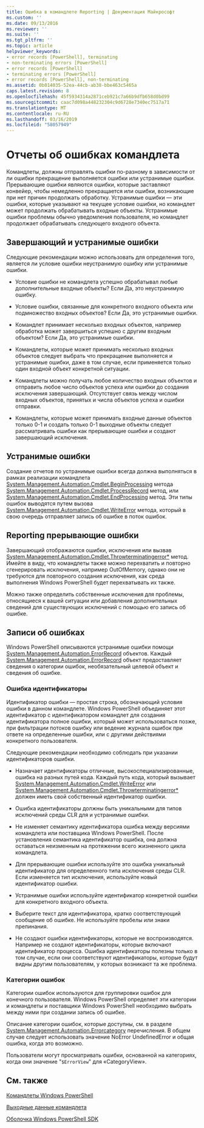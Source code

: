 ```yaml
---
title: Ошибка в командлете Reporting | Документация Майкрософт
ms.custom: ''
ms.date: 09/13/2016
ms.reviewer: ''
ms.suite: ''
ms.tgt_pltfrm: ''
ms.topic: article
helpviewer_keywords:
- error records [PowerShell], terminating
- non-terminating errors [PowerShell]
- error records [PowerShell]
- terminating errors [PowerShell]
- error records [PowerShell], non-terminating
ms.assetid: 0b014035-52ea-44cb-ab38-bbe463c5465a
caps.latest.revision: 8
ms.openlocfilehash: 45f5934314a2871ceb921c7a66b9dfb658d0bd99
ms.sourcegitcommit: caac7d098a448232304c9d6728e7340ec7517a71
ms.translationtype: MT
ms.contentlocale: ru-RU
ms.lasthandoff: 03/16/2019
ms.locfileid: "58057949"
---
```

# <a name="cmdlet-error-reporting"></a>Отчеты об ошибках командлета

Командлеты, должны отправлять ошибки по-разному в зависимости от ли ошибки прекращение выполняется ошибки или устранимые ошибки. Прерывающие ошибки являются ошибки, которые заставляют конвейер, чтобы немедленно прекращается или ошибки, возникающие при нет причин продолжать обработку. Устранимые ошибки — эти ошибки, которые указывают на текущее условие ошибки, но командлет может продолжать обрабатывать входные объекты. Устранимые ошибки проблемы обычно уведомления пользователя, но командлет продолжает обрабатывать следующего входного объекта.

## <a name="terminating-and-nonterminating-errors"></a>Завершающий и устранимые ошибки

Следующие рекомендации можно использовать для определения того, является ли условие ошибки неустранимую ошибку или устранимые ошибки.

- Условие ошибки не командлета успешно обрабатывал любые дополнительные входные объекты? Если Да, это неустранимую ошибку.

- Условие ошибки, связанные для конкретного входного объекта или подмножество входных объектов? Если Да, это устранимые ошибки.

- Командлет принимает несколько входных объектов, например обработка может завершиться успешно с другим входным объектом? Если Да, это устранимые ошибки.

- Командлеты, которые может принимать несколько входных объектов следует выбрать что прекращение выполняется и устранимые ошибки, даже в том случае, если применяется только один входной объект конкретной ситуации.

- Командлеты можно получать любое количество входных объектов и отправить любое число объектов успеха или ошибки до создания исключения завершающий. Отсутствует связь между числом входных объектов, принятых и числа объектов успеха и ошибки отправки.

- Командлеты, которые может принимать входные данные объектов только 0-1 и создать только 0-1 выходные объекты следует рассматривать ошибки как прерывающие ошибки и создают завершающий исключения.

## <a name="reporting-nonterminating-errors"></a>Устранимые ошибки

Создание отчетов по устранимые ошибки всегда должна выполняться в рамках реализации командлета [System.Management.Automation.Cmdlet.BeginProcessing](/dotnet/api/System.Management.Automation.Cmdlet.BeginProcessing) метода [ System.Management.Automation.Cmdlet.ProcessRecord](/dotnet/api/System.Management.Automation.Cmdlet.ProcessRecord) метод, или [System.Management.Automation.Cmdlet.EndProcessing](/dotnet/api/System.Management.Automation.Cmdlet.EndProcessing) метод. Эти типы ошибок выводятся путем вызова [System.Management.Automation.Cmdlet.WriteError](/dotnet/api/System.Management.Automation.Cmdlet.WriteError) метода, который в свою очередь отправляет запись об ошибке в поток ошибок.

## <a name="reporting-terminating-errors"></a>Reporting прерывающие ошибки

Завершающий отображаются ошибки, исключения или вызвав [System.Management.Automation.Cmdlet.Throwterminatingerror*](/dotnet/api/System.Management.Automation.Cmdlet.ThrowTerminatingError) метод. Имейте в виду, что командлеты также можно перехватить и повторно сгенерировать исключения, например OutOfMemory, однако они не требуются для повторного создания исключения, как среда выполнения Windows PowerShell будет перехватывать их также.

Можно также определить собственные исключения для проблемы, относящиеся к вашей ситуации или добавления дополнительных сведений для существующих исключений с помощью его запись об ошибке.

## <a name="error-records"></a>Записи об ошибках

Windows PowerShell описываются устранимые ошибки помощи [System.Management.Automation.ErrorRecord](/dotnet/api/System.Management.Automation.ErrorRecord) объектов. Каждый [System.Management.Automation.ErrorRecord](/dotnet/api/System.Management.Automation.ErrorRecord) объект предоставляет сведения о категории ошибок, необязательный целевой объект и сведения об ошибке.

### <a name="error-identifiers"></a>Ошибка идентификаторы

Идентификатор ошибки — простая строка, обозначающий условия ошибки в данном командлете. Windows PowerShell объединяет этот идентификатор с идентификатором командлет для создания идентификатора полное ошибки, который может использоваться позже, при фильтрации потоков ошибку или ведение журнала ошибок при ответе на определенные ошибки, или с другими действиями конкретного пользователя.

Следующие рекомендации необходимо соблюдать при указании идентификаторов ошибки.

- Назначает идентификаторы отличные, высокоспециализированные, ошибка на разных путей кода. Каждый путь кода, который вызывает [System.Management.Automation.Cmdlet.WriteError](/dotnet/api/System.Management.Automation.Cmdlet.WriteError) или [System.Management.Automation.Cmdlet.Throwterminatingerror*](/dotnet/api/System.Management.Automation.Cmdlet.ThrowTerminatingError) должен иметь свой собственный идентификатор ошибки.

- Ошибка идентификаторы должны быть уникальными для типов исключений среды CLR для и устранимые ошибки.

- Не изменяет семантику идентификатора ошибка между версиями командлета или поставщика Windows PowerShell. После установления семантика идентификатор ошибка, она должна оставаться неизменным на протяжении всего жизненного цикла командлета.

- Для прерывающие ошибки используйте это ошибка уникальный идентификатор для определенного типа исключения среды CLR. Если изменяется тип исключения, используйте новый идентификатор ошибки.

- Устранимые ошибки используйте идентификатор конкретной ошибки для конкретного входного объекта.

- Выберите текст для идентификатора, кратко соответствующий сообщение об ошибке. Не используйте пробелы или знаки препинания.

- Не создают ошибки идентификаторы, которые не воспроизводятся. Например не создают идентификаторы, которые включают идентификатор процесса. Ошибка идентификаторы полезны только в том случае, если они соответствуют идентификаторы, которые будут видны другим пользователям, у которых возникают та же проблема.

### <a name="error-categories"></a>Категории ошибок

Категории ошибок используются для группировки ошибок для конечного пользователя. Windows PowerShell определяет эти категории и командлеты и поставщики Windows PowerShell необходимо выбрать между ними при создании запись об ошибке.

Описание категории ошибок, которые доступны, см. в разделе [System.Management.Automation.Errorcategory](/dotnet/api/System.Management.Automation.ErrorCategory) перечисления. В общем случае следует использовать значение NoError UndefinedError и общая ошибка, когда это возможно.

Пользователи могут просматривать ошибки, основанной на категориях, когда они значение "`$ErrorView`" для «CategoryView».

## <a name="see-also"></a>См. также

[Командлеты Windows PowerShell](./cmdlet-overview.md)

[Выходные данные командлета](./types-of-cmdlet-output.md)

[Оболочка Windows PowerShell SDK](../windows-powershell-reference.md)
